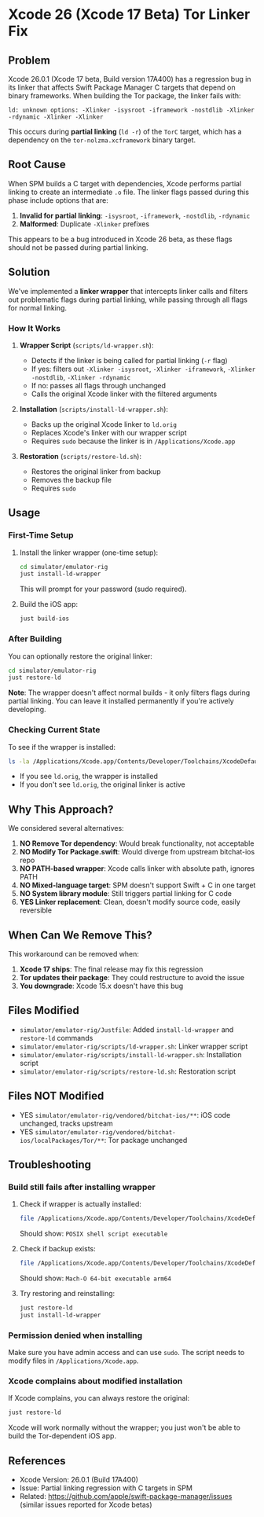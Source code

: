 # Xcode 26 (Xcode 17 Beta) Tor Linker Fix

## Problem

Xcode 26.0.1 (Xcode 17 beta, Build version 17A400) has a regression bug in its linker that affects Swift Package Manager C targets that depend on binary frameworks. When building the Tor package, the linker fails with:

```
ld: unknown options: -Xlinker -isysroot -iframework -nostdlib -Xlinker -rdynamic -Xlinker -Xlinker
```

This occurs during **partial linking** (`ld -r`) of the `TorC` target, which has a dependency on the `tor-nolzma.xcframework` binary target.

## Root Cause

When SPM builds a C target with dependencies, Xcode performs partial linking to create an intermediate `.o` file. The linker flags passed during this phase include options that are:

1. **Invalid for partial linking**: `-isysroot`, `-iframework`, `-nostdlib`, `-rdynamic`
2. **Malformed**: Duplicate `-Xlinker` prefixes

This appears to be a bug introduced in Xcode 26 beta, as these flags should not be passed during partial linking.

## Solution

We've implemented a **linker wrapper** that intercepts linker calls and filters out problematic flags during partial linking, while passing through all flags for normal linking.

### How It Works

1. **Wrapper Script** (`scripts/ld-wrapper.sh`):
   - Detects if the linker is being called for partial linking (`-r` flag)
   - If yes: filters out `-Xlinker -isysroot`, `-Xlinker -iframework`, `-Xlinker -nostdlib`, `-Xlinker -rdynamic`
   - If no: passes all flags through unchanged
   - Calls the original Xcode linker with the filtered arguments

2. **Installation** (`scripts/install-ld-wrapper.sh`):
   - Backs up the original Xcode linker to `ld.orig`
   - Replaces Xcode's linker with our wrapper script
   - Requires `sudo` because the linker is in `/Applications/Xcode.app`

3. **Restoration** (`scripts/restore-ld.sh`):
   - Restores the original linker from backup
   - Removes the backup file
   - Requires `sudo`

## Usage

### First-Time Setup

1. Install the linker wrapper (one-time setup):
   ```bash
   cd simulator/emulator-rig
   just install-ld-wrapper
   ```
   
   This will prompt for your password (sudo required).

2. Build the iOS app:
   ```bash
   just build-ios
   ```

### After Building

You can optionally restore the original linker:
```bash
cd simulator/emulator-rig
just restore-ld
```

**Note**: The wrapper doesn't affect normal builds - it only filters flags during partial linking. You can leave it installed permanently if you're actively developing.

### Checking Current State

To see if the wrapper is installed:
```bash
ls -la /Applications/Xcode.app/Contents/Developer/Toolchains/XcodeDefault.xctoolchain/usr/bin/ld*
```

- If you see `ld.orig`, the wrapper is installed
- If you don't see `ld.orig`, the original linker is active

## Why This Approach?

We considered several alternatives:

1. **NO Remove Tor dependency**: Would break functionality, not acceptable
2. **NO Modify Tor Package.swift**: Would diverge from upstream bitchat-ios repo
3. **NO PATH-based wrapper**: Xcode calls linker with absolute path, ignores PATH
4. **NO Mixed-language target**: SPM doesn't support Swift + C in one target
5. **NO System library module**: Still triggers partial linking for C code
6. **YES Linker replacement**: Clean, doesn't modify source code, easily reversible

## When Can We Remove This?

This workaround can be removed when:

1. **Xcode 17 ships**: The final release may fix this regression
2. **Tor updates their package**: They could restructure to avoid the issue
3. **You downgrade**: Xcode 15.x doesn't have this bug

## Files Modified

- `simulator/emulator-rig/Justfile`: Added `install-ld-wrapper` and `restore-ld` commands
- `simulator/emulator-rig/scripts/ld-wrapper.sh`: Linker wrapper script
- `simulator/emulator-rig/scripts/install-ld-wrapper.sh`: Installation script
- `simulator/emulator-rig/scripts/restore-ld.sh`: Restoration script

## Files NOT Modified

- YES `simulator/emulator-rig/vendored/bitchat-ios/**`: iOS code unchanged, tracks upstream
- YES `simulator/emulator-rig/vendored/bitchat-ios/localPackages/Tor/**`: Tor package unchanged

## Troubleshooting

### Build still fails after installing wrapper

1. Check if wrapper is actually installed:
   ```bash
   file /Applications/Xcode.app/Contents/Developer/Toolchains/XcodeDefault.xctoolchain/usr/bin/ld
   ```
   Should show: `POSIX shell script executable`

2. Check if backup exists:
   ```bash
   file /Applications/Xcode.app/Contents/Developer/Toolchains/XcodeDefault.xctoolchain/usr/bin/ld.orig
   ```
   Should show: `Mach-O 64-bit executable arm64`

3. Try restoring and reinstalling:
   ```bash
   just restore-ld
   just install-ld-wrapper
   ```

### Permission denied when installing

Make sure you have admin access and can use `sudo`. The script needs to modify files in `/Applications/Xcode.app`.

### Xcode complains about modified installation

If Xcode complains, you can always restore the original:
```bash
just restore-ld
```

Xcode will work normally without the wrapper; you just won't be able to build the Tor-dependent iOS app.

## References

- Xcode Version: 26.0.1 (Build 17A400)
- Issue: Partial linking regression with C targets in SPM
- Related: https://github.com/apple/swift-package-manager/issues (similar issues reported for Xcode betas)

